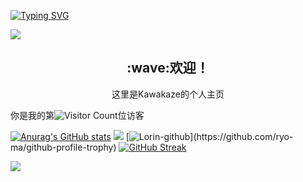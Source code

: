

[![Typing SVG](https://readme-typing-svg.demolab.com?font=Regular+400&weight=900&size=30&duration=3000&pause=1000&color=F7F60E&center=true&vCenter=true&random=false&width=435&lines=+++++++++++++++++++++++++++++Vanitas+Vanitatum;+++++++++++++++++++++++++++++Et+Omnia+Vanitas)](https://git.io/typing-svg)

 <img src="https://github.com/XokoukioX/XokoukioX/raw/main/BG.png" /><br>

<p align="center">
  <h2 align="center">:wave:欢迎！</h2>
  <p align="center">
    这里是Kawakaze的个人主页
    <br/>
  </p>
</p>


你是我的第![Visitor Count](https://profile-counter.glitch.me/xokoukiox/count.svg)位访客

[![Anurag's GitHub stats](https://github-readme-stats.vercel.app/api?username=xokoukiox&count_private=true&show_icons=true&theme=midnight-purple&hide=prs)](https://github.com/anuraghazra/github-readme-stats)
![](https://stats.justsong.cn/api/bilibili/?id=395970354&theme=dark)
[![Lorin-github](https://github-profile-trophy.vercel.app/?username=xokoukiox&column=-1&theme=dark_lover&no-frame=true&rank=-C,-?)](https://github.com/ryo-ma/github-profile-trophy)
[![GitHub Streak](https://streak-stats.demolab.com?user=xokoukiox&theme=dark&hide_border=true)](https://git.io/streak-stats)



![]([https://activity-graph.herokuapp.com](https://github-readme-activity-graph.vercel.app)/graph?username=xokoukiox&theme=github)



